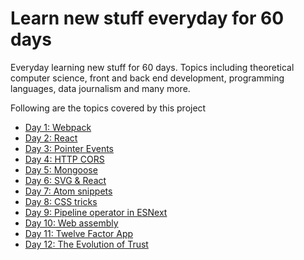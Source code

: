 # Learn new stuff everyday for 60 days
Everyday learning new stuff for 60 days. Topics including theoretical computer science, front and back end development, programming languages, data journalism and many more.

Following are the topics covered by this project

- [Day 1: Webpack](day-01-webpack/)
- [Day 2: React](day-02-react/)
- [Day 3: Pointer Events](day-03-pointer-events/)
- [Day 4: HTTP CORS](day-03-http-cors/)
- [Day 5: Mongoose](day-05-mongoose/)
- [Day 6: SVG & React](day-06-svg-react/)
- [Day 7: Atom snippets](day-07-atom-snippets/)
- [Day 8: CSS tricks](day-08-css-tricks/)
- [Day 9: Pipeline operator in ESNext](day-09-pipeline-operator/)
- [Day 10: Web assembly](day-10-web-assembly/)
- [Day 11: Twelve Factor App](day-11-twelve-factor-app/)
- [Day 12: The Evolution of Trust](day-12-the-evolution-of-trust/)
